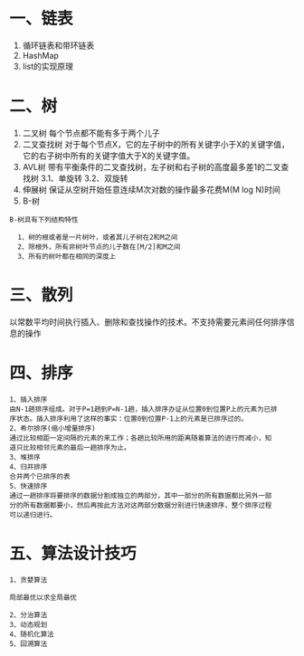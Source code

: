 # 一、链表

1. 循环链表和带环链表
2. HashMap
3. list的实现原理

# 二、树

1. 二叉树
每个节点都不能有多于两个儿子
2. 二叉查找树
对于每个节点X，它的左子树中的所有关键字小于X的关键字值，
它的右子树中所有的关键字值大于X的关键字值。
3. AVL树
带有平衡条件的二叉查找树，左子树和右子树的高度最多差1的二叉查找树
3.1、单旋转
3.2、双旋转
4. 伸展树
保证从空树开始任意连续M次对数的操作最多花费M(M log N)时间
5. B-树
```
B-树具有下列结构特性

  1、树的根或者是一片树叶，或者其儿子树在2和M之间
  2、除根外，所有非树叶节点的儿子数在[M/2]和M之间
  3、所有的树叶都在相同的深度上
```
# 三、散列
以常数平均时间执行插入、删除和查找操作的技术。不支持需要元素间任何排序信息的操作
# 四、排序
```
1、插入排序
由N-1趟排序组成。对于P=1趟到P=N-1趟，插入排序办证从位置0到位置P上的元素为已排
序状态。插入排序利用了这样的事实：位置0到位置P-1上的元素是已排序过的。
2、希尔排序(缩小增量排序)
通过比较相距一定间隔的元素的来工作；各趟比较所用的距离随着算法的进行而减小，知
道只比较相邻元素的最后一趟排序为止。
3、堆排序
4、归并排序
合并两个已排序的表
5、快速排序
通过一趟排序将要排序的数据分割成独立的两部分，其中一部分的所有数据都比另外一部
分的所有数据都要小，然后再按此方法对这两部分数据分别进行快速排序，整个排序过程
可以递归进行。
```

# 五、算法设计技巧

```
1、贪婪算法

局部最优以求全局最优

2、分治算法
3、动态规划
4、随机化算法
5、回溯算法
```
